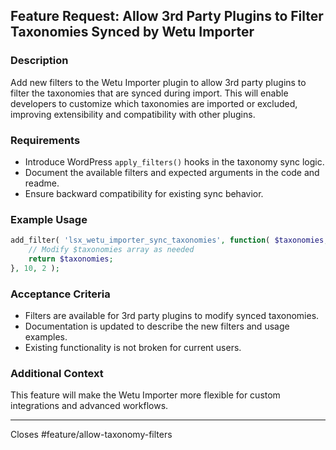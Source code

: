 ## Feature Request: Allow 3rd Party Plugins to Filter Taxonomies Synced by Wetu Importer

### Description
Add new filters to the Wetu Importer plugin to allow 3rd party plugins to filter the taxonomies that are synced during import. This will enable developers to customize which taxonomies are imported or excluded, improving extensibility and compatibility with other plugins.

### Requirements
- Introduce WordPress `apply_filters()` hooks in the taxonomy sync logic.
- Document the available filters and expected arguments in the code and readme.
- Ensure backward compatibility for existing sync behavior.

### Example Usage
```php
add_filter( 'lsx_wetu_importer_sync_taxonomies', function( $taxonomies, $post_type ) {
    // Modify $taxonomies array as needed
    return $taxonomies;
}, 10, 2 );
```

### Acceptance Criteria
- Filters are available for 3rd party plugins to modify synced taxonomies.
- Documentation is updated to describe the new filters and usage examples.
- Existing functionality is not broken for current users.

### Additional Context
This feature will make the Wetu Importer more flexible for custom integrations and advanced workflows.

---

Closes #feature/allow-taxonomy-filters